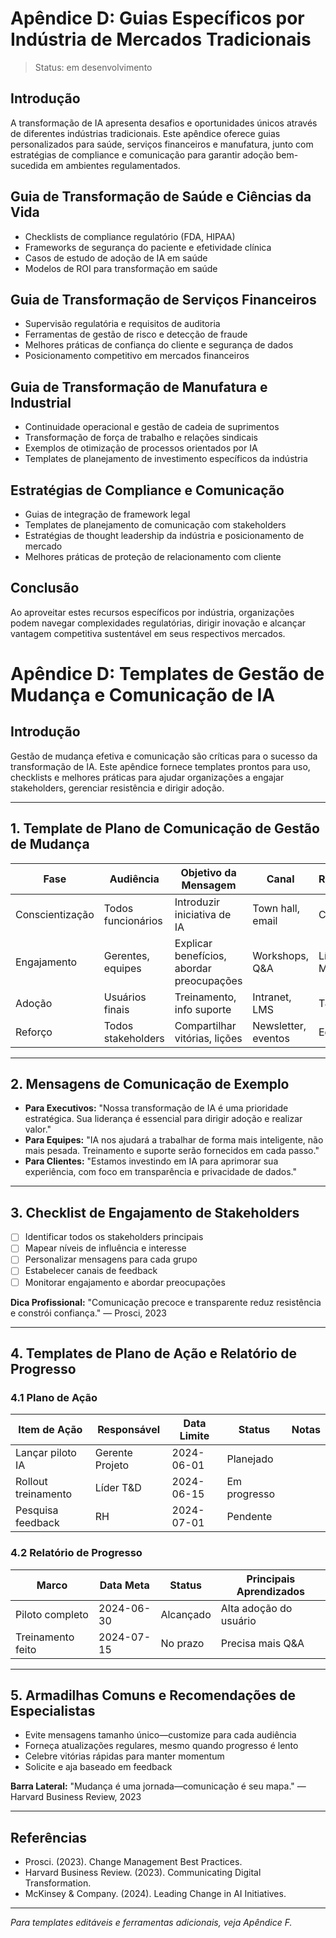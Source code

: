# Apêndice D: Guias Específicos por Indústria de Mercados Tradicionais

> Status: em desenvolvimento

## Introdução

A transformação de IA apresenta desafios e oportunidades únicos através de diferentes indústrias tradicionais. Este apêndice oferece guias personalizados para saúde, serviços financeiros e manufatura, junto com estratégias de compliance e comunicação para garantir adoção bem-sucedida em ambientes regulamentados.

## Guia de Transformação de Saúde e Ciências da Vida
- Checklists de compliance regulatório (FDA, HIPAA)
- Frameworks de segurança do paciente e efetividade clínica
- Casos de estudo de adoção de IA em saúde
- Modelos de ROI para transformação em saúde

## Guia de Transformação de Serviços Financeiros
- Supervisão regulatória e requisitos de auditoria
- Ferramentas de gestão de risco e detecção de fraude
- Melhores práticas de confiança do cliente e segurança de dados
- Posicionamento competitivo em mercados financeiros

## Guia de Transformação de Manufatura e Industrial
- Continuidade operacional e gestão de cadeia de suprimentos
- Transformação de força de trabalho e relações sindicais
- Exemplos de otimização de processos orientados por IA
- Templates de planejamento de investimento específicos da indústria

## Estratégias de Compliance e Comunicação
- Guias de integração de framework legal
- Templates de planejamento de comunicação com stakeholders
- Estratégias de thought leadership da indústria e posicionamento de mercado
- Melhores práticas de proteção de relacionamento com cliente

## Conclusão

Ao aproveitar estes recursos específicos por indústria, organizações podem navegar complexidades regulatórias, dirigir inovação e alcançar vantagem competitiva sustentável em seus respectivos mercados.

# Apêndice D: Templates de Gestão de Mudança e Comunicação de IA

## Introdução

Gestão de mudança efetiva e comunicação são críticas para o sucesso da transformação de IA. Este apêndice fornece templates prontos para uso, checklists e melhores práticas para ajudar organizações a engajar stakeholders, gerenciar resistência e dirigir adoção.

---

## 1. Template de Plano de Comunicação de Gestão de Mudança
| Fase            | Audiência        | Objetivo da Mensagem         | Canal           | Responsável   | Timing        |
|-----------------|------------------|------------------------------|-----------------|---------------|---------------|
| Conscientização | Todos funcionários| Introduzir iniciativa de IA | Town hall, email| CEO, RH       | Mês 1         |
| Engajamento     | Gerentes, equipes| Explicar benefícios, abordar preocupações | Workshops, Q&A | Líder Mudança | Mês 2     |
| Adoção          | Usuários finais  | Treinamento, info suporte    | Intranet, LMS   | T&D, TI       | Mês 3         |
| Reforço         | Todos stakeholders| Compartilhar vitórias, lições| Newsletter, eventos | Equipe Exec | Contínuo    |

---

## 2. Mensagens de Comunicação de Exemplo
- **Para Executivos:**
  "Nossa transformação de IA é uma prioridade estratégica. Sua liderança é essencial para dirigir adoção e realizar valor."
- **Para Equipes:**
  "IA nos ajudará a trabalhar de forma mais inteligente, não mais pesada. Treinamento e suporte serão fornecidos em cada passo."
- **Para Clientes:**
  "Estamos investindo em IA para aprimorar sua experiência, com foco em transparência e privacidade de dados."

---

## 3. Checklist de Engajamento de Stakeholders
- [ ] Identificar todos os stakeholders principais
- [ ] Mapear níveis de influência e interesse
- [ ] Personalizar mensagens para cada grupo
- [ ] Estabelecer canais de feedback
- [ ] Monitorar engajamento e abordar preocupações

**Dica Profissional:** "Comunicação precoce e transparente reduz resistência e constrói confiança." — Prosci, 2023

---

## 4. Templates de Plano de Ação e Relatório de Progresso
### 4.1 Plano de Ação
| Item de Ação    | Responsável | Data Limite| Status      | Notas         |
|-----------------|-------------|------------|-------------|---------------|
| Lançar piloto IA| Gerente Projeto| 2024-06-01| Planejado   |               |
| Rollout treinamento| Líder T&D| 2024-06-15| Em progresso|               |
| Pesquisa feedback| RH        | 2024-07-01 | Pendente    |               |

### 4.2 Relatório de Progresso
| Marco           | Data Meta   | Status     | Principais Aprendizados    |
|-----------------|-------------|------------|-----------------------------|
| Piloto completo | 2024-06-30  | Alcançado  | Alta adoção do usuário     |
| Treinamento feito| 2024-07-15 | No prazo   | Precisa mais Q&A           |

---

## 5. Armadilhas Comuns e Recomendações de Especialistas
- Evite mensagens tamanho único—customize para cada audiência
- Forneça atualizações regulares, mesmo quando progresso é lento
- Celebre vitórias rápidas para manter momentum
- Solicite e aja baseado em feedback

**Barra Lateral:** "Mudança é uma jornada—comunicação é seu mapa." — Harvard Business Review, 2023

---

## Referências
- Prosci. (2023). Change Management Best Practices.
- Harvard Business Review. (2023). Communicating Digital Transformation.
- McKinsey & Company. (2024). Leading Change in AI Initiatives.

---

*Para templates editáveis e ferramentas adicionais, veja Apêndice F.*